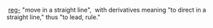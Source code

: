  [reg-](https://www.etymonline.com/word/*reg- "Etymology, meaning and definition of *reg-") "move in a straight line",  with derivatives meaning "to direct in a straight line," thus "to lead, rule."